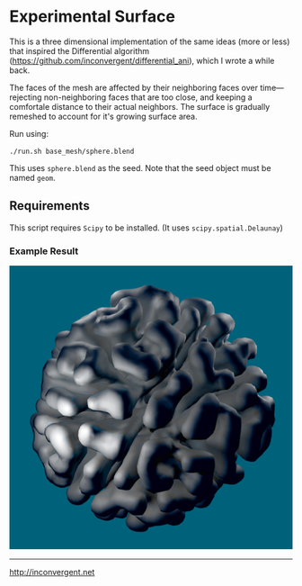 # Experimental Surface

This is a three dimensional implementation of the same ideas (more or less)
that inspired the Differential algorithm
(https://github.com/inconvergent/differential_ani), which I wrote a while back.

The faces of the mesh are affected by their neighboring faces over
time—rejecting non-neighboring faces that are too close, and keeping a
comfortale distance to their actual neighbors. The surface is gradually
remeshed to account for it's growing surface area.

Run using:

    ./run.sh base_mesh/sphere.blend

This uses `sphere.blend` as the seed. Note that the seed object must be named
`geom`.

## Requirements

This script requires `Scipy` to be installed. (It uses `scipy.spatial.Delaunay`)

### Example Result

![res](ex/res.png?raw=true "res")

-----------
http://inconvergent.net

